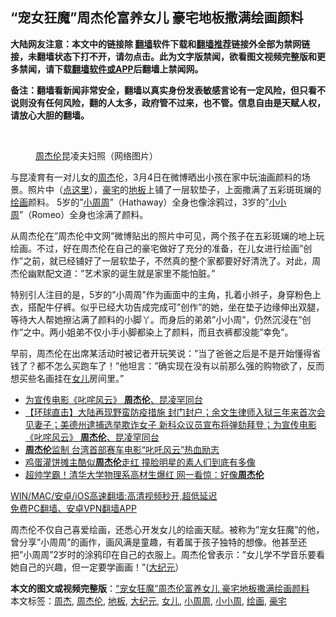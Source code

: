  <h2>“宠女狂魔”周杰伦富养女儿 豪宅地板撒满绘画颜料</h2> <p class="notice"><b>大陆网友注意：本文中的链接除 <a href="https://github.com/bannedbook/fanqiang" >翻墙</a>软件下载和<a href="https://github.com/killgcd/justmysocks/blob/master/README.md">翻墙推荐</a>链接外全部为禁网链接，未翻墙状态下打不开，请勿点击。此为文字版禁闻，欲看图文视频完整版和更多禁闻，请下载<a href="https://github.com/bannedbook/fanqiang">翻墙软件或APP</a>后翻墙上禁闻网。</p><p>备注：翻墙看新闻非常安全，翻墙以真实身份发表敏感言论有一定风险，但只看不说则没有任何风险，翻的人太多，政府管不过来，也不管。信息自由是天赋人权，请放心大胆的翻墙。</b></p>  <div class="entry"> <br /> <figure><a href="https://i1.wp.com/upload-images-bucket-v64rleca837do.s3.eu-west-1.amazonaws.com/wp-content/uploads/2021/03/07140056/4a7175e1042f483ca513591f47c1c7b4.jpg?fit=635%2C400&#038;ssl=1" data-caption="周杰伦昆凌夫妇照（网络图片）"></a><figcaption class="wp-caption-text"><a href="https://www.bannedbook.org/bnews/tag/%e5%91%a8%e6%9d%b0%e4%bc%a6/" class="st_tag internal_tag" rel="tag" title="标签 周杰伦 下的日志">周杰伦</a>昆凌夫妇照（网络图片）</figcaption></figure> <p>与昆凌育有一对儿女的<a href="https://www.bannedbook.org/bnews/tag/%e5%91%a8%e6%9d%b0/" class="st_tag internal_tag" rel="tag" title="标签 周杰 下的日志">周杰</a>伦，3月4日在微博晒出小孩在家中玩油画颜料的场景。照片中（<a href="https://weibo.com/p/1002061165631310/photos?from=page_100206&amp;mod=TAB&amp;ssl_rnd=1615124833.5205#_loginLayer_1615124851024">点这里</a>），<a href="https://www.bannedbook.org/bnews/tag/%e8%b1%aa%e5%ae%85/" class="st_tag internal_tag" rel="tag" title="标签 豪宅 下的日志">豪宅</a>的<a href="https://www.bannedbook.org/bnews/tag/%E5%9C%B0%E6%9D%BF/" class="st_tag internal_tag" rel="tag" title="标签 地板 下的日志">地板</a>上铺了一层软垫子，上面撒满了五彩斑斑斓的<a href="https://www.bannedbook.org/bnews/tag/%E7%BB%98%E7%94%BB/" class="st_tag internal_tag" rel="tag" title="标签 绘画 下的日志">绘画</a>颜料。 5岁的&#8221;<a href="https://www.bannedbook.org/bnews/tag/%E5%B0%8F%E5%91%A8%E5%91%A8/" class="st_tag internal_tag" rel="tag" title="标签 小周周 下的日志">小周周</a>&#8221;（Hathaway）全身也像涂鸦过，3岁的&#8221;<a href="https://www.bannedbook.org/bnews/tag/%E5%B0%8F%E5%B0%8F%E5%91%A8/" class="st_tag internal_tag" rel="tag" title="标签 小小周 下的日志">小小周</a>&#8221;（Romeo）全身也涂满了颜料。</p> <p>从周杰伦在&#8221;周杰伦中文网&#8221;微博贴出的照片中可见，两个孩子在五彩斑斓的地上玩绘画。不过，好在周杰伦在自己的豪宅做好了充分的准备，在儿女进行绘画&#8221;创作&#8221;之前，就已经铺好了一层软垫子，不然真的整个家都要好好清洗了。对此，周杰伦幽默配文道：&#8221;艺术家的诞生就是家里不能怕脏。&#8221;</p>  <p>特别引人注目的是，5岁的&#8221;小周周&#8221;作为画面中的主角，扎着小辫子，身穿粉色上衣，搭配牛仔裤。似乎已经大功告成完成可&#8221;创作&#8221;的她，坐在垫子边缘伸出双腿，等待大人帮她擦沾满了颜料的小脚丫。而身后的弟弟&#8221;小小周&#8221;，仍然沉浸在&#8221;创作&#8221;之中。两小姐弟不仅小手小脚都染上了颜料，而且衣裤都没能&#8221;幸免&#8221;。</p> <p>早前，周杰伦在出席某活动时被记者开玩笑说：&#8221;当了爸爸之后是不是开始懂得省钱了？都不怎么买跑车了！&#8221;他坦言：&#8221;确实现在没有以前那么强的购物欲了，反而想买些名画挂在<a href="https://www.bannedbook.org/bnews/tag/%e5%a5%b3%e5%84%bf/" class="st_tag internal_tag" rel="tag" title="标签 女儿 下的日志">女儿</a>房间里。&#8221;</p>  <ul class='op-related-articles' title='相关阅读'> <li><a href='https://www.bannedbook.org/bnews/taiwannews/20210116/1468660.html' target='_blank'>为宣传电影《叱咤风云》 <b>周杰伦</b>、昆凌罕同台</a></li> <li><a href='https://www.bannedbook.org/bnews/comments/20210116/1468402.html' target='_blank'>【环球直击】大陆再现野蛮防疫措施 封门封户；余文生律师入狱三年来首次会见妻子；美德州逮捕选举欺诈女子 新科众议员宣布将弹劾拜登；为宣传电影《叱咤风云》 <b>周杰伦</b>、昆凌罕同台</a></li> <li><a href='https://www.bannedbook.org/bnews/comments/20210115/1468037.html' target='_blank'><b>周杰伦</b>监制 台湾首部赛车电影“叱吒风云”热血励志</a></li> <li><a href='https://www.bannedbook.org/bnews/yule/20201209/1444550.html' target='_blank'>鸡蛋灌饼摊主酷似<b>周杰伦</b>走红 撞脸明星的素人们到底有多像</a></li> <li><a href='https://www.bannedbook.org/bnews/cbnews/20201119/1433404.html' target='_blank'>超帅学霸！清华大学物理系高材生爆红 网一看惊：好像<b>周杰伦</b></a></li> </ul> <p class="texttj"> <a href="https://github.com/bannedbook/fanqiang/wiki/V2ray%E6%9C%BA%E5%9C%BA" target="_blank">WIN/MAC/安卓/iOS高速翻墙:高清视频秒开,超低延迟</a><br/> <a href="https://github.com/bannedbook/fanqiang/wiki/%E7%A6%81%E9%97%BB%E7%BD%91%E5%AE%89%E5%8D%93%E7%BF%BB%E5%A2%99%E6%96%B0%E9%97%BBAPP" target="_blank">免费PC翻墙、安卓VPN翻墙APP</a></p><p>周杰伦不仅自己喜爱绘画，还悉心开发女儿的绘画天赋。被称为&#8221;宠女狂魔&#8221;的他，曾分享&#8221;小周周&#8221;的画作，画风满是童趣，有着属于孩子独特的想像。他甚至还把&#8221;小周周&#8221;2岁时的涂鸦印在自己的衣服上。周杰伦曾表示：&#8221;女儿学不学音乐要看她自己的兴趣，但一定要学画画！&#8221;(<span class='wp_keywordlink_affiliate'><a href="http://www.epochtimes.com/" title="大纪元" target="_blank">大纪元</a></span>）</p> <a name='sharetosocial'></a>       <div><b>本文的图文或视频完整版</b>：<a href='https://www.bannedbook.org/bnews/comments/20210307/1500332.html'>“宠女狂魔”周杰伦富养女儿 豪宅地板撒满绘画颜料</a></div>  </div><!--END ENTRY--> <div class="postfooter"> <div>本文标签：<a href="https://www.bannedbook.org/bnews/tag/%e5%91%a8%e6%9d%b0/" rel="tag">周杰</a>, <a href="https://www.bannedbook.org/bnews/tag/%e5%91%a8%e6%9d%b0%e4%bc%a6/" rel="tag">周杰伦</a>, <a href="https://www.bannedbook.org/bnews/tag/%E5%9C%B0%E6%9D%BF/" rel="tag">地板</a>, <a href="https://www.bannedbook.org/bnews/tag/%e5%a4%a7%e7%ba%aa%e5%85%83/" rel="tag">大纪元</a>, <a href="https://www.bannedbook.org/bnews/tag/%e5%a5%b3%e5%84%bf/" rel="tag">女儿</a>, <a href="https://www.bannedbook.org/bnews/tag/%E5%B0%8F%E5%91%A8%E5%91%A8/" rel="tag">小周周</a>, <a href="https://www.bannedbook.org/bnews/tag/%E5%B0%8F%E5%B0%8F%E5%91%A8/" rel="tag">小小周</a>, <a href="https://www.bannedbook.org/bnews/tag/%E7%BB%98%E7%94%BB/" rel="tag">绘画</a>, <a href="https://www.bannedbook.org/bnews/tag/%e8%b1%aa%e5%ae%85/" rel="tag">豪宅</a></div>  </div><!--END POSTFOOTER--> 